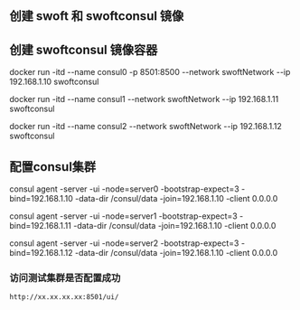 ## 创建 swoft 和 swoftconsul 镜像

## 创建 swoftconsul 镜像容器
docker run -itd --name consul0 -p 8501:8500 --network swoftNetwork  --ip 192.168.1.10   swoftconsul
 
docker run -itd --name consul1 --network swoftNetwork  --ip 192.168.1.11   swoftconsul
 
docker run -itd --name consul2 --network swoftNetwork  --ip 192.168.1.12   swoftconsul
 
## 配置consul集群

consul agent -server -ui -node=server0  -bootstrap-expect=3  -bind=192.168.1.10  -data-dir /consul/data -join=192.168.1.10 -client 0.0.0.0
 
consul agent -server -ui -node=server1  -bootstrap-expect=3  -bind=192.168.1.11  -data-dir /consul/data -join=192.168.1.10 -client 0.0.0.0
  
consul agent -server -ui -node=server2  -bootstrap-expect=3  -bind=192.168.1.12  -data-dir /consul/data -join=192.168.1.10 -client 0.0.0.0
   
   
### 访问测试集群是否配置成功

    http://xx.xx.xx.xx:8501/ui/
    

 